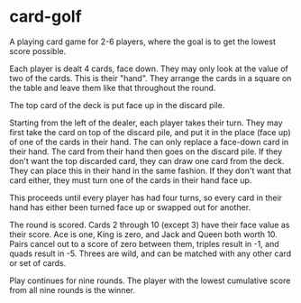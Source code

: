 # card-golf
A playing card game for 2-6 players, where the goal is to get the lowest score possible.

Each player is dealt 4 cards, face down. They may only look at the value of two of the cards.
This is their "hand". They arrange the cards in a square on the table and leave them like that throughout the round.

The top card of the deck is put face up in the discard pile.

Starting from the left of the dealer, each player takes their turn. They may first take the card on top of the discard pile,
and put it in the place (face up) of one of the cards in their hand. The can only replace a face-down card in their hand.
The card from their hand then goes on the discard pile. If they don't want the top discarded card,
they can draw one card from the deck. They can place this in their hand in the same fashion.
If they don't want that card either, they must turn one of the cards in their hand face up. 

This proceeds until every player has had four turns, so every card in their hand has either been turned face up or swapped out for another.

The round is scored. Cards 2 through 10 (except 3) have their face value as their score.
Ace is one, King is zero, and Jack and Queen both worth 10.
Pairs cancel out to a score of zero between them, triples result in -1, and quads result in -5.
Threes are wild, and can be matched with any other card or set of cards.

Play continues for nine rounds. The player with the lowest cumulative score from all nine rounds is the winner.
